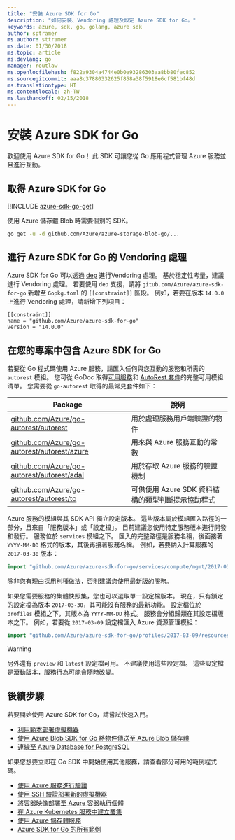 ```yaml
---
title: "安裝 Azure SDK for Go"
description: "如何安裝、Vendoring 處理及設定 Azure SDK for Go。"
keywords: azure, sdk, go, golang, azure sdk
author: sptramer
ms.author: sttramer
ms.date: 01/30/2018
ms.topic: article
ms.devlang: go
manager: routlaw
ms.openlocfilehash: f822a9304a4744e0b0e93286303aa8bb80fec852
ms.sourcegitcommit: aaa8c37880332625f858a38f5918e6cf581bf48d
ms.translationtype: HT
ms.contentlocale: zh-TW
ms.lasthandoff: 02/15/2018
---
```

# <a name="installing-the-azure-sdk-for-go"></a>安裝 Azure SDK for Go

歡迎使用 Azure SDK for Go！ 此 SDK 可讓您從 Go 應用程式管理 Azure 服務並且進行互動。

## <a name="get-the-azure-sdk-for-go"></a>取得 Azure SDK for Go

[!INCLUDE [azure-sdk-go-get](includes/azure-sdk-go-get.md)]

使用 Azure 儲存體 Blob 時需要個別的 SDK。

```bash
go get -u -d github.com/Azure/azure-storage-blob-go/...
```

## <a name="vendoring-the-azure-sdk-for-go"></a>進行 Azure SDK for Go 的 Vendoring 處理

Azure SDK for Go 可以透過 [dep](https://github.com/golang/dep) 進行Vendoring 處理。 基於穩定性考量，建議進行 Vendoring 處理。 若要使用 `dep` 支援，請將 `gitub.com/Azure/azure-sdk-for-go` 新增至 `Gopkg.toml` 的 `[[constraint]]` 區段。 例如，若要在版本 `14.0.0` 上進行 Vendoring 處理，請新增下列項目：

```
[[constraint]]
name = "github.com/Azure/azure-sdk-for-go"
version = "14.0.0"
```

## <a name="including-the-azure-sdk-for-go-in-your-project"></a>在您的專案中包含 Azure SDK for Go

若要從 Go 程式碼使用 Azure 服務，請匯入任何與您互動的服務和所需的 `autorest` 模組。
您可從 GoDoc 取得[可用服務](https://godoc.org/github.com/Azure/azure-sdk-for-go)和 [AutoRest 套件](https://godoc.org/github.com/Azure/go-autorest)的完整可用模組清單。 您需要從 `go-autorest` 取得的最常見套件如下：

| Package | 說明 |
|---------|-------------|
| [github.com/Azure/go-autorest/autorest][autorest] | 用於處理服務用戶端驗證的物件 |
| [github.com/Azure/go-autorest/autorest/azure][autorest/azure] | 用來與 Azure 服務互動的常數 |
| [github.com/Azure/go-autorest/autorest/adal][autorest/adal] | 用於存取 Azure 服務的驗證機制 |
| [github.com/Azure/go-autorest/autorest/to][autorest/to] | 可供使用 Azure SDK 資料結構的類型判斷提示協助程式 |

[autorest]: https://godoc.org/github.com/Azure/go-autorest/autorest
[autorest/azure]: https://godoc.org/github.com/Azure/go-autorest/autorest/azure
[autorest/adal]: https://godoc.org/github.com/Azure/go-autorest/autorest/adal
[autorest/to]: https://godoc.org/github.com/Azure/go-autorest/autorest/to

Azure 服務的模組與其 SDK API 獨立設定版本。 這些版本屬於模組匯入路徑的一部分，且來自「服務版本」或「設定檔」。 目前建議您使用特定服務版本進行開發和發行。 服務位於 `services` 模組之下。 匯入的完整路徑是服務名稱，後面接著 `YYYY-MM-DD` 格式的版本，其後再接著服務名稱。 例如，若要納入計算服務的 `2017-03-30` 版本：

```go
import "github.com/Azure/azure-sdk-for-go/services/compute/mgmt/2017-03-30/compute"
```

除非您有理由採用別種做法，否則建議您使用最新版的服務。

如果您需要服務的集體快照集，您也可以選取單一設定檔版本。 現在，只有鎖定的設定檔為版本 `2017-03-30`，其可能沒有服務的最新功能。 設定檔位於 `profiles` 模組之下，其版本為 `YYYY-MM-DD` 格式。 服務會分組歸類在其設定檔版本之下。 例如，若要從 `2017-03-09` 設定檔匯入 Azure 資源管理模組：

```go
import "github.com/Azure/azure-sdk-for-go/profiles/2017-03-09/resources/mgmt/resources"
```

> [!WARNING]
> 另外還有 `preview` 和 `latest` 設定檔可用。 不建議使用這些設定檔。 這些設定檔是滾動版本，服務行為可能會隨時改變。

## <a name="next-steps"></a>後續步驟

若要開始使用 Azure SDK for Go，請嘗試快速入門。

* [利用範本部署虛擬機器](azure-sdk-go-qs-vm.md)
* [使用 Azure Blob SDK for Go 將物件傳送至 Azure Blob 儲存體](/azure/storage/blobs/storage-quickstart-blobs-go?toc=%2fgo%2fazure%2ftoc.json)
* [連線至 Azure Database for PostgreSQL](/azure/postgresql/connect-go?toc=%2fgo%2fazure%2ftoc.json)

如果您想要立即在 Go SDK 中開始使用其他服務，請查看部分可用的範例程式碼。

* [使用 Azure 服務進行驗證](https://github.com/Azure-Samples/azure-sdk-for-go-samples/tree/master/iam)
* [使用 SSH 驗證部署新的虛擬機器](https://github.com/Azure-Samples/azure-sdk-for-go-samples/tree/master/compute)
* [將容器映像部署至 Azure 容器執行個體](https://github.com/Azure-Samples/azure-sdk-for-go-samples/tree/master/containerinstance)
* [在 Azure Kubernetes 服務中建立叢集](https://github.com/Azure-Samples/azure-sdk-for-go-samples/tree/master/containerservice)
* [使用 Azure 儲存體服務](https://github.com/Azure-Samples/azure-sdk-for-go-samples/tree/master/storage)
* [Azure SDK for Go 的所有範例](https://github.com/azure-samples/azure-sdk-for-go-samples)
